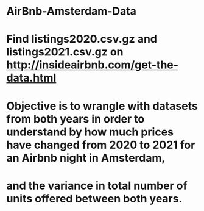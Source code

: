 # AirBnb-Amsterdam-Data

# Find listings2020.csv.gz and listings2021.csv.gz on http://insideairbnb.com/get-the-data.html

# Objective is to wrangle with datasets from both years in order to understand by how much prices have changed from 2020 to 2021 for an Airbnb night in Amsterdam, 
# and the variance in total number of units offered between both years.
